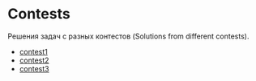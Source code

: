 # Contests

Решения задач с разных контестов (Solutions from different contests).

- [contest1](https://github.com/TemaBlag/Contests/tree/main/contest1)
- [contest2](https://github.com/TemaBlag/Contests/tree/main/contest2)
- [contest3](https://github.com/TemaBlag/Contests/tree/main/contest3)

